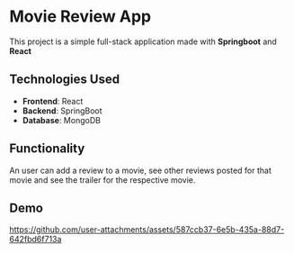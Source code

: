 # Movie Review App

This project is a simple full-stack application made with **Springboot** and **React**

## Technologies Used

- **Frontend**: React
- **Backend**: SpringBoot
- **Database**: MongoDB

## Functionality
An user can add a review to a movie, see other reviews posted for that movie and see the trailer for the respective movie.

## Demo

https://github.com/user-attachments/assets/587ccb37-6e5b-435a-88d7-642fbd6f713a
